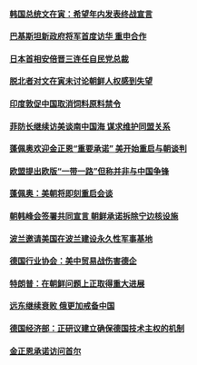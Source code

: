 #### [韩国总统文在寅：希望年内发表终战宣言](../pages/z__yoerrvp/4579682.md) 

#### [巴基斯坦新政府将军首度访华 重申合作](../pages/z__yoerrvp/4579642.md) 

#### [日本首相安倍晋三连任自民党总裁](../pages/z__yoerrvp/4579633.md) 

#### [脱北者对文在寅未讨论朝鲜人权感到失望](../pages/z__yoerrvp/4579676.md) 

#### [印度敦促中国取消饲料原料禁令 ](../pages/z__yoerrvp/4579548.md) 

#### [菲防长继续访美谈南中国海 谋求维护同盟关系](../pages/z__yoerrvp/4579493.md) 

#### [蓬佩奥欢迎金正恩“重要承诺” 美开始重启与朝谈判](../pages/z__yoerrvp/4579394.md) 

#### [欧盟提出欧版“一带一路”但称并非与中国争锋](../pages/z__yoerrvp/4579374.md) 

#### [蓬佩奥：美朝将即刻重启会谈](../pages/z__yoerrvp/4578838.md) 

#### [朝韩峰会签署共同宣言 朝鲜承诺拆除宁边核设施](../pages/z__yoerrvp/4578626.md) 

#### [波兰邀请美国在波兰建设永久性军事基地](../pages/z__yoerrvp/4578490.md) 

#### [德国行业协会：美中贸易战伤害德企](../pages/z__yoerrvp/4578310.md) 

#### [特朗普：在朝鲜问题上正取得重大进展](../pages/z__yoerrvp/4578304.md) 

#### [远东继续衰败 俄更加戒备中国](../pages/z__yoerrvp/4578211.md) 

#### [德国经济部：正研议建立确保德国技术主权的机制](../pages/z__yoerrvp/4578140.md) 

#### [金正恩承诺访问首尔](../pages/z__yoerrvp/4578133.md) 

